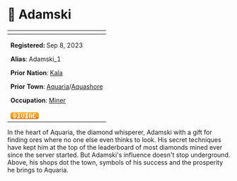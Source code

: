 # 👤 Adamski

<table data-view="cards" data-full-width="false"><thead><tr><th></th></tr></thead><tbody><tr><td><p><strong>Registered:</strong> Sep 8, 2023</p><p><strong>Alias</strong>: Adamski_1</p><p><strong>Prior Nation</strong>: <a href="../nations/absent-nations/kala.md">Kala</a></p><p><strong>Prior Town</strong>: <a href="../towns/finland-region/aquaria.md">Aquaria</a>/<a href="../towns/other-regions/aquashore.md">Aquashore</a></p><p><strong>Occupation</strong>: <a href="../../../guides-and-commands/others/occupations/resource-gatherers.md">Miner</a></p></td></tr><tr><td><img src="../../../.gitbook/assets/image (2).png" alt="" data-size="original"></td></tr></tbody></table>

In the heart of Aquaria, the diamond whisperer, Adamski with a gift for finding ores where no one else even thinks to look. His secret techniques have kept him at the top of the leaderboard of most diamonds mined ever since the server started. But Adamski's influence doesn't stop underground. Above, his shops dot the town, symbols of his success and the prosperity he brings to Aquaria.
